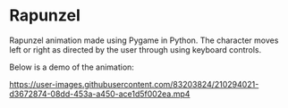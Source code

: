 # Rapunzel

Rapunzel animation made using Pygame in Python. The character moves left or right as directed by the user through using keyboard controls. 

Below is a demo of the animation:

https://user-images.githubusercontent.com/83203824/210294021-d3672874-08dd-453a-a450-ace1d5f002ea.mp4

